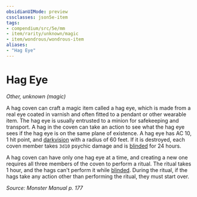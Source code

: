 ```yaml
---
obsidianUIMode: preview
cssclasses: json5e-item
tags:
- compendium/src/5e/mm
- item/rarity/unknown/magic
- item/wondrous/wondrous-item
aliases: 
- "Hag Eye"
---
```

# Hag Eye
*Other, unknown (magic)*  


A hag coven can craft a magic item called a hag eye, which is made from a real eye coated in varnish and often fitted to a pendant or other wearable item. The hag eye is usually entrusted to a minion for safekeeping and transport. A hag in the coven can take an action to see what the hag eye sees if the hag eye is on the same plane of existence. A hag eye has AC 10, 1 hit point, and [darkvision](_senses.md#darkvision) with a radius of 60 feet. If it is destroyed, each coven member takes `3d10` psychic damage and is [blinded](_conditions.md#blinded) for 24 hours.

A hag coven can have only one hag eye at a time, and creating a new one requires all three members of the coven to perform a ritual. The ritual takes 1 hour, and the hags can't perform it while [blinded](_conditions.md#blinded). During the ritual, if the hags take any action other than performing the ritual, they must start over.

*Source: Monster Manual p. 177*